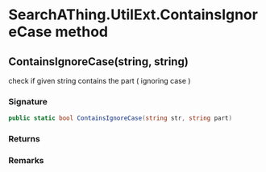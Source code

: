 # SearchAThing.UtilExt.ContainsIgnoreCase method
## ContainsIgnoreCase(string, string)
check if given string contains the part ( ignoring case )

### Signature
```csharp
public static bool ContainsIgnoreCase(string str, string part)
```
### Returns

### Remarks

